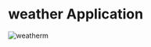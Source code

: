 # weather Application
![weatherm](https://github.com/user-attachments/assets/4063b7ef-d7c3-4e2e-96be-8210d3bef57d)
